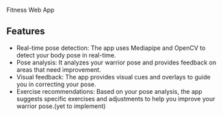 Fitness Web App

## Features

- Real-time pose detection: The app uses Mediapipe and OpenCV to detect your body pose in real-time.
- Pose analysis: It analyzes your warrior pose and provides feedback on areas that need improvement.
- Visual feedback: The app provides visual cues and overlays to guide you in correcting your pose.
- Exercise recommendations: Based on your pose analysis, the app suggests specific exercises and adjustments to help you improve your warrior pose.(yet to implement)
